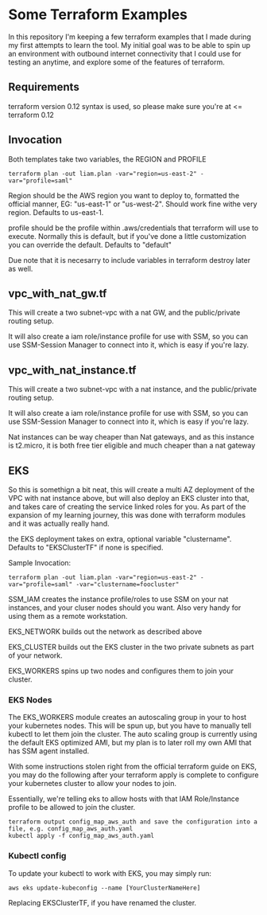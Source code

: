 # Some Terraform Examples

In this repository I'm keeping a few terraform examples that I made during my first attempts to learn the tool. My initial goal was to be able to spin up an environment with outbound internet connectivity that I could use for testing an anytime, and explore some of the features of terraform.

## Requirements

terraform version 0.12 syntax is used, so please make sure you're at <= terraform 0.12

## Invocation

Both templates take two variables, the REGION and PROFILE

```
terraform plan -out liam.plan -var="region=us-east-2" -var="profile=saml"
```

Region should be the AWS region you want to deploy to, formatted the official manner, EG: "us-east-1" or "us-west-2". Should work fine withe very region. Defaults to us-east-1.

profile should be the profile within .aws/credentials that terraform will use to execute. Normally this is default, but if you've done a little customization you can override the default. Defaults to "default"

Due note that it is necesarry to include variables in terraform destroy later as well.

## vpc_with_nat_gw.tf

This will create a two subnet-vpc with a nat GW, and the public/private routing setup.

It will also create a iam role/instance profile for use with SSM, so you can use SSM-Session Manager to connect into it, which is easy if you're lazy.

## vpc_with_nat_instance.tf

This will create a two subnet-vpc with a nat instance, and the public/private routing setup.

It will also create a iam role/instance profile for use with SSM, so you can use SSM-Session Manager to connect into it, which is easy if you're lazy.

Nat instances can be way cheaper than Nat gateways, and as this instance is t2.micro, it is both free tier eligible and much cheaper than a nat gateway

## EKS

So this is somethign a bit neat, this will create a multi AZ deployment of the VPC with nat instance above, but will also deploy an EKS cluster into that, and takes care of creating the service linked roles for you. As part of the expansion of my learning journey, this was done with terraform modules and it was actually really hand.

the EKS deployment takes on extra, optional variable "clustername". Defaults to "EKSClusterTF" if none is specified.

Sample Invocation:

```
terraform plan -out liam.plan -var="region=us-east-2" -var="profile=saml" -var="clustername=foocluster"
```


SSM_IAM creates the instance profile/roles to use SSM on your nat instances, and your cluser nodes should you want. Also very handy for using them as a remote workstation.

EKS_NETWORK builds out the network as described above

EKS_CLUSTER builds out the EKS cluster in the two private subnets as part of your network. 

EKS_WORKERS spins up two nodes and configures them to join your cluster.

### EKS Nodes

The EKS_WORKERS module creates an autoscaling group in your to host your kubernetes nodes. This will be spun up, but you have to manually tell kubectl to let them join the cluster. The auto scaling group is currently using the default EKS optimized AMI, but my plan is to later roll my own AMI that has SSM agent installed.

With some instructions stolen right from the official terraform guide on EKS, you may do the following after your terraform apply is complete to configure your kubernetes cluster to allow your nodes to join.

Essentially, we're telling eks to allow hosts with that IAM Role/Instance profile to be allowed to join the cluster.

```
terraform output config_map_aws_auth and save the configuration into a file, e.g. config_map_aws_auth.yaml
kubectl apply -f config_map_aws_auth.yaml
```

### Kubectl config

To update your kubectl to work with EKS, you may simply run:

```
aws eks update-kubeconfig --name [YourClusterNameHere]
```

Replacing EKSClusterTF, if you have renamed the cluster.

